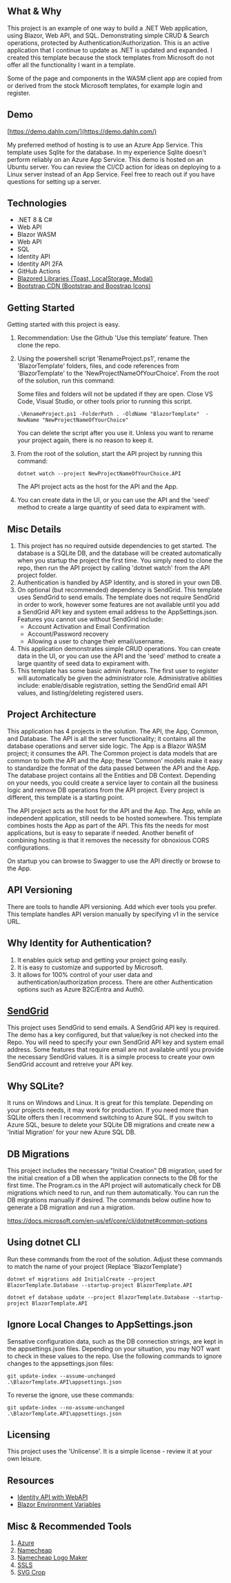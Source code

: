 ## What & Why
This project is an example of one way to build a .NET Web application, using Blazor, Web API, and SQL. Demonstrating simple CRUD & Search operations, protected by Authentication/Authorization. This is an active application that I continue to update as .NET is updated and expanded. I created this template because the stock templates from Microsoft do not offer all the functionality I want in a template.

Some of the page and components in the WASM client app are copied from or derived from the stock Microsoft templates, for example login and register.

## Demo
[https://demo.dahln.com/](https://demo.dahln.com/)

My preferred method of hosting is to use an Azure App Service. This template uses Sqlite for the database. In my experience Sqlite doesn't perform reliably on an Azure App Service. This demo is hosted on an Ubuntu server. You can review the CI/CD action for ideas on deploying to a Linux server instead of an App Service. Feel free to reach out if you have questions for setting up a server. 

## Technologies
 - .NET 8 & C#
 - Web API
 - Blazor WASM
 - Web API
 - SQL
 - Identity API
 - Identity API 2FA
 - GitHub Actions
 - [Blazored Libraries (Toast, LocalStorage, Modal)](https://github.com/Blazored)
 - [Bootstrap CDN (Bootstrap and Boostrap Icons)](https://getbootstrap.com/)

## Getting Started
Getting started with this project is easy.
1. Recommendation: Use the Github 'Use this template' feature. Then clone the repo.
2. Using the powershell script 'RenameProject.ps1', rename the 'BlazorTemplate' folders, files, and code references from 'BlazorTemplate' to the 'NewProjectNameOfYourChoice'. From the root of the solution, run this command: 

   Some files and folders will not be updated if they are open. Close VS Code, Visual Studio, or other tools prior to running this script.
   ```
   .\RenameProject.ps1 -FolderPath . -OldName "BlazorTemplate"  -NewName "NewProjectNameOfYourChoice"
   ```
   You can delete the script after you use it. Unless you want to rename your project again, there is no reason to keep it.

4. From the root of the solution, start the API project by running this command:
   ```
   dotnet watch --project NewProjectNameOfYourChoice.API
   ```
   The API project acts as the host for the API and the App.

5. You can create data in the UI, or you can use the API and the 'seed' method to create a large quantity of seed data to expirament with.

## Misc Details    
1. This project has no required outside dependencies to get started. The database is a SQLite DB, and the database will be created automatically when you startup the project the first time. You simply need to clone the repo, then run the API project by calling 'dotnet watch' from the API project folder.
2. Authentication is handled by ASP Identity, and is stored in your own DB.
3. On optional (but recommended) dependency is SendGrid. This template uses SendGrid to send emails. The template does not require SendGrid in order to work, however some features are not available until you add a SendGrid API key and system email address to the AppSettings.json. Features you cannot use without SendGrid include:
   - Account Activation and Email Confirmation
   - Account/Password recovery
   - Allowing a user to change their email/username.
4. This application demonstrates simple CRUD operations. You can create data in the UI, or you can use the API and the 'seed' method to create a large quantity of seed data to expirament with.
5. This template has some basic admin features. The first user to register will automatically be given the administrator role. Administrative abilities include: enable/disable registration, setting the SendGrid email  API values, and listing/deleting registered users.

## Project Architecture
This application has 4 projects in the solution. The API, the App, Common, and Database. The API is all the server functionality; it contains all the database operations and server side logic. The App is a Blazor WASM project; it consumes the API. The Common project is data models that are common to both the API and the App; these 'Common' models make it easy to standardize the format of the data passed between the API and the App. The database project contains all the Entities and DB Context. Depending on your needs, you could create a service layer to contain all the business logic and remove DB operations from the API project. Every project is different, this template is a starting point.

The API project acts as the host for the API and the App. The App, while an independent application, still needs to be hosted somewhere. This template combines hosts the App as part of the API. This fits the needs for most applications, but is easy to separate if needed. Another benefit of combining hosting is that it removes the necessity for obnoxious CORS configurations.

On startup you can browse to Swagger to use the API directly or browse to the App.

## API Versioning
There are tools to handle API versioning. Add which ever tools you prefer. This template handles API version manually by specifying v1 in the service URL.

## Why Identity for Authentication?
1. It enables quick setup and getting your project going easily. 
2. It is easy to customize and supported by Microsoft.
3. It allows for 100% control of your user data and authentication/authorization process. There are other Authentication options such as Azure B2C/Entra and Auth0.

## [SendGrid](https://sendgrid.com/en-us/pricing)
This project uses SendGrid to send emails. A SendGrid API key is required. The demo has a key configured, but that value/key is not checked into the Repo. You will need to specify your own SendGrid API key and system email address. Some features that require email are not available until you provide the necessary SendGrid values. It is a simple process to create your own SendGrid account and retreive your API key.

## Why SQLite?
It runs on Windows and Linux. It is great for this template. Depending on your projects needs, it may work for production. If you need more than SQLite offers then I recommend switching to Azure SQL. If you switch to Azure SQL, besure to delete your SQLite DB migrations and create new a 'Initial Migration' for your new Azure SQL DB.

## DB Migrations
This project includes the necessary "Initial Creation" DB migration, used for the initial creation of a DB when the application connects to the DB for the first time. The Program.cs in the API project will automatically check for DB migrations which need to run, and run them automatically. You can run the DB migrations manually if desired. The commands below outline how to generate a DB migration and run a migration.

https://docs.microsoft.com/en-us/ef/core/cli/dotnet#common-options

## Using dotnet CLI
Run these commands from the root of the solution. Adjust these commands to match the name of your project (Replace 'BlazorTemplate')
```
dotnet ef migrations add InitialCreate --project BlazorTemplate.Database --startup-project BlazorTemplate.API
```
```
dotnet ef database update --project BlazorTemplate.Database --startup-project BlazorTemplate.API
```


## Ignore Local Changes to AppSettings.json
Sensative configuration data, such as the DB connection strings, are kept in the appsettings.json files. Depending on your situation, you may NOT want to check in these values to the repo. Use the following commands to ignore changes to the appsettings.json files:
 ```
 git update-index --assume-unchanged .\BlazorTemplate.API\appsettings.json
 ```
 To reverse the ignore, use these commands:
 ```
 git update-index --no-assume-unchanged .\BlazorTemplate.API\appsettings.json
 ```


## Licensing
This project uses the 'Unlicense'.  It is a simple license - review it at your own leisure.

## Resources
- [Identity API with WebAPI](https://learn.microsoft.com/en-us/aspnet/core/security/authentication/identity-api-authorization?view=aspnetcore-8.0)
- [Blazor Environment Variables](https://learn.microsoft.com/en-us/aspnet/core/blazor/fundamentals/environments?view=aspnetcore-8.0)

## Misc & Recommended Tools
1. [Azure](https://portal.azure.com)
2. [Namecheap](https://namecheap.com)
2. [Namecheap Logo Maker](https://www.namecheap.com/logo-maker/)
3. [SSLS](https://www.ssls.com/)
4. [SVG Crop](https://svgcrop.com/)



